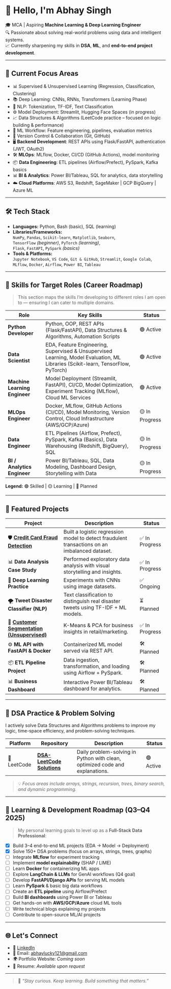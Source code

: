 # 👋 Hello, I'm Abhay Singh

🎓 MCA | Aspiring **Machine Learning & Deep Learning Engineer**  
🔍 Passionate about solving real-world problems using data and intelligent systems.  
📈 Currently sharpening my skills in **DSA**, **ML**, and **end-to-end project development**.

---

## 🚀 Current Focus Areas

- 📊 Supervised & Unsupervised Learning (Regression, Classification, Clustering)
- 📚 Deep Learning: CNNs, RNNs, Transformers (Learning Phase)
- 💬 NLP: Tokenization, TF-IDF, Text Classification
- ⚙️ Model Deployment: Streamlit, Hugging Face Spaces (in progress)
- 📈 Data Structures & Algorithms (LeetCode practice – focused on logic building & performance)
- 🧪 ML Workflow: Feature engineering, pipelines, evaluation metrics
- 🔄 Version Control & Collaboration (Git, GitHub)
- 🖥️ **Backend Development**: REST APIs using Flask/FastAPI, authentication (JWT, OAuth2)
- 🛠️ **MLOps**: MLflow, Docker, CI/CD (GitHub Actions), model monitoring
- 📦 **Data Engineering**: ETL pipelines (Airflow/Prefect), PySpark, Kafka basics
- 📊 **BI & Analytics**: Power BI/Tableau, SQL for analytics, data storytelling
- ☁️ **Cloud Platforms**: AWS S3, Redshift, SageMaker | GCP BigQuery | Azure ML

---

## 🛠️ Tech Stack

- **Languages:** Python, Bash (basic), SQL (learning)  
- **Libraries/Frameworks:**  
  `NumPy`, `Pandas`, `Scikit-learn`, `Matplotlib`, `Seaborn`,  
  `TensorFlow` *(beginner)*, `PyTorch` *(learning)*,  
  `Flask`, `FastAPI`, `PySpark` *(basics)*  
- **Tools & Platforms:**  
  `Jupyter Notebook`, `VS Code`, `Git & GitHub`, `Streamlit`, `Google Colab`,  
  `MLflow`, `Docker`, `Airflow`, `Power BI`, `Tableau`

---

## 🎯 Skills for Target Roles (Career Roadmap)

> This section maps the skills I’m developing to different roles I am open to — ensuring I can cater to multiple domains.

| Role | Key Skills | Status |
|------|------------|--------|
| **Python Developer** | Python, OOP, REST APIs (Flask/FastAPI), Data Structures & Algorithms, Automation Scripts | 🟢 Active |
| **Data Scientist** | EDA, Feature Engineering, Supervised & Unsupervised Learning, Model Evaluation, ML Libraries (Scikit-learn, TensorFlow, PyTorch) | 🟢 Active |
| **Machine Learning Engineer** | Model Deployment (Streamlit, FastAPI), CI/CD, Model Optimization, Experiment Tracking (MLflow), Cloud ML Services | 🟢 Active |
| **MLOps Engineer** | Docker, MLflow, GitHub Actions (CI/CD), Model Monitoring, Version Control, Cloud Infrastructure (AWS/GCP/Azure) | 🟡 In Progress |
| **Data Engineer** | ETL Pipelines (Airflow, Prefect), PySpark, Kafka (Basics), Data Warehousing (Redshift, BigQuery), SQL | 🟡 In Progress |
| **BI / Analytics Engineer** | Power BI/Tableau, SQL, Data Modeling, Dashboard Design, Storytelling with Data | 🟡 In Progress |

**Legend:** 🟢 Skilled | 🟡 Learning | 🔴 Planned

---

## 📂 Featured Projects

| Project | Description | Status |
|--------|-------------|--------|
| 🛡️ [**Credit Card Fraud Detection**](https://github.com/AbhaySingh-ml/Project_1_Credit-Card-Fraud-Detection-System) | Built a logistic regression model to detect fraudulent transactions on an imbalanced dataset. | ✅ In Progress |
| 📊 **Data Analysis Case Study** | Performed exploratory data analysis with visual storytelling and insights. | ✅ In Progress |
| 🧠 **Deep Learning Practice** | Experiments with CNNs using image datasets. | ✅ Ongoing |
| 🌪️ **Tweet Disaster Classifier (NLP)** | Text classification to distinguish real disaster tweets using TF-IDF + ML models. | ⏳ Planned |
| 🧮 [**Customer Segmentation (Unsupervised)**](https://github.com/AbhaySingh-ml/Project-2-Customer-Segmentation-Using-K-Means-Clustering-for-Targeted-Marketing) | K-Means & PCA for business insights in retail/marketing. | ✅ In Progress |
| ⚙️ **ML API with FastAPI & Docker** | Containerized ML model served via REST API. | 🛠️ Planned |
| 📦 **ETL Pipeline Project** | Data ingestion, transformation, and loading using Airflow + PySpark. | 🛠️ Planned |
| 📊 **Business Dashboard** | Interactive Power BI/Tableau dashboard for analytics. | 🛠️ Planned |

---

## 📘 DSA Practice & Problem Solving

I actively solve Data Structures and Algorithms problems to improve my logic, time-space efficiency, and problem-solving techniques.

| Platform | Repository | Description | Status |
|----------|------------|-------------|--------|
| 🔷 LeetCode | [**DSA-LeetCode Solutions**](https://github.com/AbhaySingh-ml/leetcode-solutions) | Daily problem-solving in Python with clean, optimized code and explanations. | 🟢 Active |

> 💡 *Focus areas include arrays, strings, recursion, trees, binary search, and dynamic programming.*

---

## 🧭 Learning & Development Roadmap (Q3–Q4 2025)

> My personal learning goals to level up as a **Full-Stack Data Professional**:

- [x] Build 3–4 end-to-end ML projects (EDA → Model → Deployment)
- [x] Solve 150+ DSA problems (focus on arrays, strings, trees, graphs)
- [ ] Integrate **MLflow** for experiment tracking
- [ ] Implement **model explainability** (SHAP / LIME)
- [ ] Learn **Docker** for containerizing ML apps
- [ ] Explore **LangChain & LLMs** for GenAI workflows (Q4 goal)
- [ ] Develop **FastAPI/Django APIs** for serving ML models
- [ ] Learn **PySpark** & basic big data workflows
- [ ] Create an **ETL pipeline** using Airflow/Prefect
- [ ] Build **BI dashboards** using Power BI or Tableau
- [ ] Get hands-on with **AWS/GCP/Azure** cloud ML tools
- [ ] Write technical blogs explaining my projects
- [ ] Contribute to open-source ML/AI projects

---

## 🌐 Let's Connect

- 📇 [LinkedIn](https://www.linkedin.com/in/abhay-singh-1694b221b/)  
- 📧 Email: abhaylucky121@gmail.com  
- 🌍 Portfolio Website: *Coming soon*  
- 💼 Resume: *Available upon request*

---

> 🧠 *“Stay curious. Keep learning. Build something that matters.”*






